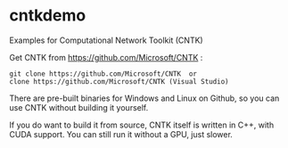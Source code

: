 # cntkdemo
Examples for Computational Network Toolkit (CNTK)

Get CNTK from https://github.com/Microsoft/CNTK :

	git clone https://github.com/Microsoft/CNTK  or 
	clone https://github.com/Microsoft/CNTK (Visual Studio)

There are pre-built binaries for Windows and Linux on Github, so you can use CNTK without building it yourself. 

If you do want to build it from source, CNTK itself is written in C++, with CUDA support. You can still run it without a GPU, just slower. 

